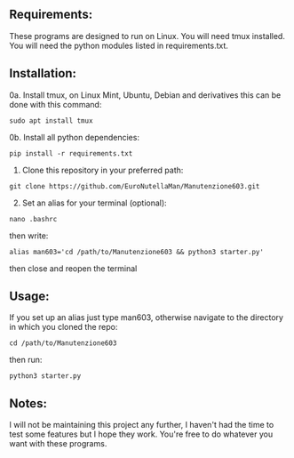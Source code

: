 ## Requirements:

These programs are designed to run on Linux.
You will need tmux installed.
You will need the python modules listed in requirements.txt.

## Installation:

0a. Install tmux, on Linux Mint, Ubuntu, Debian and derivatives this can be done with this command:

```
sudo apt install tmux
```

0b. Install all python dependencies:

```
pip install -r requirements.txt 
```

1. Clone this repository in your preferred path:

```
git clone https://github.com/EuroNutellaMan/Manutenzione603.git
```

2. Set an alias for your terminal (optional):

```
nano .bashrc
```

then write:

```
alias man603='cd /path/to/Manutenzione603 && python3 starter.py'
```

then close and reopen the terminal

## Usage:

If you set up an alias just type man603, otherwise navigate to the directory in which you cloned the repo:

```
cd /path/to/Manutenzione603
```

then run:

```
python3 starter.py
```

## Notes:

I will not be maintaining this project any further, I haven't had the time to test some features but I hope they work. You're free to do whatever you want with these programs.
